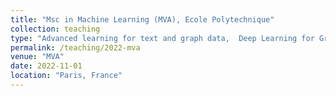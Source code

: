 ```yaml
---
title: "Msc in Machine Learning (MVA), Ecole Polytechnique"
collection: teaching
type: "Advanced learning for text and graph data,  Deep Learning for Graphs."
permalink: /teaching/2022-mva
venue: "MVA"
date: 2022-11-01 
location: "Paris, France"
---
```


